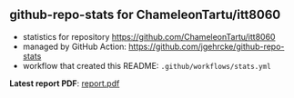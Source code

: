 ## github-repo-stats for ChameleonTartu/itt8060

- statistics for repository https://github.com/ChameleonTartu/itt8060
- managed by GitHub Action: https://github.com/jgehrcke/github-repo-stats
- workflow that created this README: `.github/workflows/stats.yml`

**Latest report PDF**: [report.pdf](https://github.com/ChameleonTartu/buymeacoffee-repo-stats/raw/master/ChameleonTartu/itt8060/latest-report/report.pdf)

